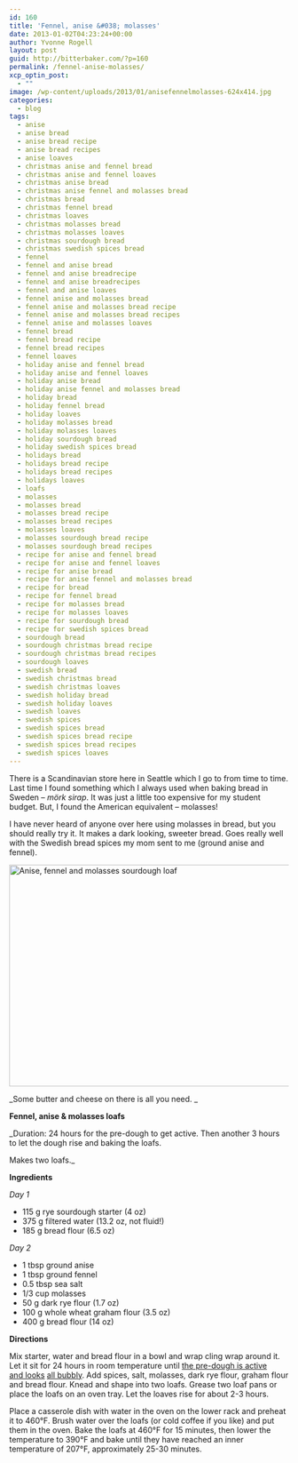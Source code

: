 ```yaml
---
id: 160
title: 'Fennel, anise &#038; molasses'
date: 2013-01-02T04:23:24+00:00
author: Yvonne Rogell
layout: post
guid: http://bitterbaker.com/?p=160
permalink: /fennel-anise-molasses/
xcp_optin_post:
  - ""
image: /wp-content/uploads/2013/01/anisefennelmolasses-624x414.jpg
categories:
  - blog
tags:
  - anise
  - anise bread
  - anise bread recipe
  - anise bread recipes
  - anise loaves
  - christmas anise and fennel bread
  - christmas anise and fennel loaves
  - christmas anise bread
  - christmas anise fennel and molasses bread
  - christmas bread
  - christmas fennel bread
  - christmas loaves
  - christmas molasses bread
  - christmas molasses loaves
  - christmas sourdough bread
  - christmas swedish spices bread
  - fennel
  - fennel and anise bread
  - fennel and anise breadrecipe
  - fennel and anise breadrecipes
  - fennel and anise loaves
  - fennel anise and molasses bread
  - fennel anise and molasses bread recipe
  - fennel anise and molasses bread recipes
  - fennel anise and molasses loaves
  - fennel bread
  - fennel bread recipe
  - fennel bread recipes
  - fennel loaves
  - holiday anise and fennel bread
  - holiday anise and fennel loaves
  - holiday anise bread
  - holiday anise fennel and molasses bread
  - holiday bread
  - holiday fennel bread
  - holiday loaves
  - holiday molasses bread
  - holiday molasses loaves
  - holiday sourdough bread
  - holiday swedish spices bread
  - holidays bread
  - holidays bread recipe
  - holidays bread recipes
  - holidays loaves
  - loafs
  - molasses
  - molasses bread
  - molasses bread recipe
  - molasses bread recipes
  - molasses loaves
  - molasses sourdough bread recipe
  - molasses sourdough bread recipes
  - recipe for anise and fennel bread
  - recipe for anise and fennel loaves
  - recipe for anise bread
  - recipe for anise fennel and molasses bread
  - recipe for bread
  - recipe for fennel bread
  - recipe for molasses bread
  - recipe for molasses loaves
  - recipe for sourdough bread
  - recipe for swedish spices bread
  - sourdough bread
  - sourdough christmas bread recipe
  - sourdough christmas bread recipes
  - sourdough loaves
  - swedish bread
  - swedish christmas bread
  - swedish christmas loaves
  - swedish holiday bread
  - swedish holiday loaves
  - swedish loaves
  - swedish spices
  - swedish spices bread
  - swedish spices bread recipe
  - swedish spices bread recipes
  - swedish spices loaves
---
```

There is a Scandinavian store here in Seattle which I go to from time to time. Last time I found something which I always used when baking bread in Sweden – _mörk sirap_. It was just a little too expensive for my student budget. But, I found the American equivalent – molasses!

I have never heard of anyone over here using molasses in bread, but you should really try it. It makes a dark looking, sweeter bread. Goes really well with the Swedish bread spices my mom sent to me (ground anise and fennel).

[<img title="Anise, fennel and molasses sourdough loaf | bitterbaker.com" alt="Anise, fennel and molasses sourdough loaf " src="http://bitterbaker.com/images/anisefennelmolasses.jpg" width="600" height="399" />](http://bitterbaker.com/?p=168)
  
_Some butter and cheese on there is all you need. _

**Fennel, anise & molasses loafs**

_Duration: 24 hours for the pre-dough to get active. Then another 3 hours to let the dough rise and baking the loafs.
  
Makes two loafs._ 

**Ingredients**

_Day 1_

  * 115 g rye sourdough starter (4 oz)
  * 375 g filtered water (13.2 oz, not fluid!)
  * 185 g bread flour (6.5 oz)

_Day 2_

  * 1 tbsp ground anise
  * 1 tbsp ground fennel
  * 0.5 tbsp sea salt
  * 1/3 cup molasses
  * 50 g dark rye flour (1.7 oz)
  * 100 g whole wheat graham flour (3.5 oz)
  * 400 g bread flour (14 oz)

**Directions**
  
Mix starter, water and bread flour in a bowl and wrap cling wrap around it. Let it sit for 24 hours in room temperature until <a title="What an active pre-dough looks like" href="http://bitterbaker.com/what-an-active-pre-dough-looks-like/" target="_blank">the pre-dough is active and looks</a> [all bubbly](http://bitterbaker.com/?p=238). Add spices, salt, molasses, dark rye flour, graham flour and bread flour. Knead and shape into two loafs. Grease two loaf pans or place the loafs on an oven tray. Let the loaves rise for about 2-3 hours.

Place a casserole dish with water in the oven on the lower rack and preheat it to 460°F. Brush water over the loafs (or cold coffee if you like) and put them in the oven. Bake the loafs at 460°F for 15 minutes, then lower the temperature to 390°F and bake until they have reached an inner temperature of 207°F, approximately 25-30 minutes.